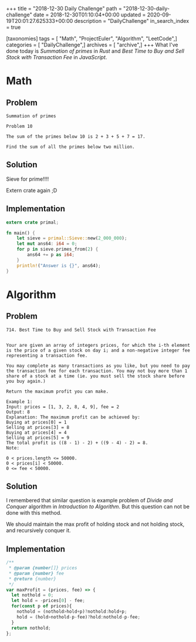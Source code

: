 +++
title = "2018-12-30 Daily Challenge"
path = "2018-12-30-daily-challenge"
date = 2018-12-30T01:10:04+00:00
updated = 2020-09-19T20:01:27.625333+00:00
description = "DailyChallenge"
in_search_index = true

[taxonomies]
tags = [ "Math", "ProjectEuler", "Algorithm", "LeetCode",]
categories = [ "DailyChallenge",]
archives = [ "archive",]
+++
What I've done today is *Summation of primes* in *Rust* and *Best Time to Buy and Sell Stock with Transaction Fee* in *JavaScript*.

<!--more-->

# Math

## Problem

```
Summation of primes

Problem 10 

The sum of the primes below 10 is 2 + 3 + 5 + 7 = 17.

Find the sum of all the primes below two million.
```

## Solution

Sieve for prime!!!!

Extern crate again ;D

## Implementation

```rust
extern crate primal;

fn main() {
    let sieve = primal::Sieve::new(2_000_000);
    let mut ans64: i64 = 0;
    for p in sieve.primes_from(2) {
        ans64 += p as i64;
    }
    println!("Answer is {}", ans64);
}
```

# Algorithm

## Problem

```
714. Best Time to Buy and Sell Stock with Transaction Fee


Your are given an array of integers prices, for which the i-th element is the price of a given stock on day i; and a non-negative integer fee representing a transaction fee.

You may complete as many transactions as you like, but you need to pay the transaction fee for each transaction. You may not buy more than 1 share of a stock at a time (ie. you must sell the stock share before you buy again.)

Return the maximum profit you can make.

Example 1:
Input: prices = [1, 3, 2, 8, 4, 9], fee = 2
Output: 8
Explanation: The maximum profit can be achieved by:
Buying at prices[0] = 1
Selling at prices[3] = 8
Buying at prices[4] = 4
Selling at prices[5] = 9
The total profit is ((8 - 1) - 2) + ((9 - 4) - 2) = 8.
Note:

0 < prices.length <= 50000.
0 < prices[i] < 50000.
0 <= fee < 50000.
```

## Solution

I remembered that similar question is example problem of *Divide and Conquer* algorithm in *Introduction to Algorithm*. But this question can not be done with this method.

We should maintain the max profit of holding stock and not holding stock, and recursively conquer it.

## Implementation

```js
/**
 * @param {number[]} prices
 * @param {number} fee
 * @return {number}
 */
var maxProfit = (prices, fee) => {
  let nothold = 0;
  let hold = -prices[0] - fee;
  for(const p of prices){
    nothold = (nothold>hold+p)?nothold:hold+p;
    hold = (hold>nothold-p-fee)?hold:nothold-p-fee;
  }
  return nothold;
};
```